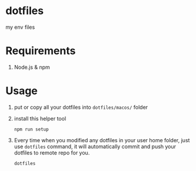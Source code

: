 # dotfiles

my env files

# Requirements

1. Node.js & npm

# Usage
 
1. put or copy all your dotfiles into `dotfiles/macos/` folder

2. install this helper tool
    ```
    npm run setup
    ```

3. Every time when you modified any dotfiles in your user home folder, just use `dotfiles` command, it will automatically commit and push your dotfiles to remote repo for you. 
    ```
    dotfiles
    ```

